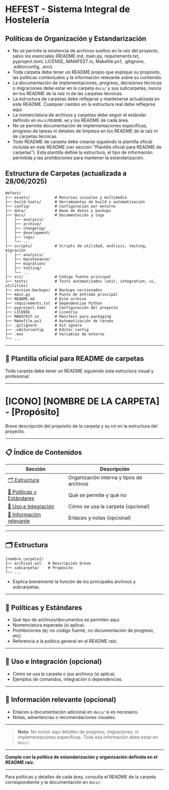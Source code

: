 # HEFEST - Sistema Integral de Hostelería

## Políticas de Organización y Estandarización

- No se permite la existencia de archivos sueltos en la raíz del proyecto, salvo los esenciales (README.md, main.py, requirements.txt, pyproject.toml, LICENSE, MANIFEST.in, Makefile.ps1, .gitignore, .editorconfig, .env).
- Toda carpeta debe tener un README propio que explique su propósito, las políticas contextuales y la información relevante sobre su contenido.
- La documentación de implementaciones, progreso, decisiones técnicas o migraciones debe estar en la carpeta `docs/` y sus subcarpetas, nunca en los README de la raíz ni de las carpetas técnicas.
- La estructura de carpetas debe reflejarse y mantenerse actualizada en este README. Cualquier cambio en la estructura real debe reflejarse aquí.
- La nomenclatura de archivos y carpetas debe seguir el estándar definido en `docs/README.md` y los README de cada área.
- No se permite documentación de implementaciones específicas, progreso de tareas ni detalles de limpieza en los README de la raíz ni de carpetas técnicas.
- Todo README de carpeta debe crearse siguiendo la plantilla oficial incluida en este README (ver sección "Plantilla oficial para README de carpetas"). Esta plantilla define la estructura, el tipo de información permitida y las prohibiciones para mantener la estandarización.

## Estructura de Carpetas (actualizada a 28/06/2025)

```
Hefest/
├── assets/           # Recursos visuales y multimedia
├── build-tools/      # Herramientas de build y automatización
├── config/           # Configuración por entorno
├── data/             # Base de datos y backups
├── docs/             # Documentación y logs
│   ├── analysis/
│   ├── archive/
│   ├── changelog/
│   ├── development/
│   ├── logs/
│   └── ...
├── scripts/          # Scripts de utilidad, análisis, testing, migración
│   ├── analysis/
│   ├── maintenance/
│   ├── migration/
│   ├── testing/
│   └── ...
├── src/              # Código fuente principal
├── tests/            # Tests automatizados (unit, integration, ui, utilities)
├── version-backups/  # Backups versionados
├── main.py           # Punto de entrada principal
├── README.md         # Este archivo
├── requirements.txt  # Dependencias Python
├── pyproject.toml    # Configuración del proyecto
├── LICENSE           # Licencia
├── MANIFEST.in       # Manifest para packaging
├── Makefile.ps1      # Automatización de tareas
├── .gitignore        # Git ignore
├── .editorconfig     # Editor config
├── .env              # Variables de entorno
└── ...
```

---

## 📑 Plantilla oficial para README de carpetas

Toda carpeta debe tener un README siguiendo esta estructura visual y profesional:

---

# [ICONO] [NOMBRE DE LA CARPETA] - [Propósito]

Breve descripción del propósito de la carpeta y su rol en la estructura del proyecto.

---

## 📋 Índice de Contenidos

| Sección                                             | Descripción                              |
| --------------------------------------------------- | ---------------------------------------- |
| [🗂️ Estructura](#estructura)                         | Organización interna y tipos de archivos |
| [📁 Políticas y Estándares](#políticas-y-estándares) | Qué se permite y qué no                  |
| [🚀 Uso e Integración](#uso-e-integración)           | Cómo se usa la carpeta (opcional)        |
| [📖 Información relevante](#información-relevante)   | Enlaces y notas (opcional)               |

---

## 🗂️ Estructura

```
[nombre_carpeta]/
├── archivo1.ext   # Descripción breve
├── subcarpeta/    # Propósito
└── ...
```

- Explica brevemente la función de los principales archivos y subcarpetas.

---

## 📁 Políticas y Estándares

- Qué tipo de archivos/documentos se permiten aquí.
- Nomenclatura esperada (si aplica).
- Prohibiciones (ej: no código fuente, no documentación de progreso, etc).
- Referencia a la política general en el README raíz.

---

## 🚀 Uso e Integración (opcional)

- Cómo se usa la carpeta o sus archivos (si aplica).
- Ejemplos de comandos, integración o dependencias.

---

## 📖 Información relevante (opcional)

- Enlaces a documentación adicional en `docs/` si es necesario.
- Notas, advertencias o recomendaciones visuales.

---

> **Nota:** No incluir aquí detalles de progreso, migraciones, ni implementaciones específicas. Toda esa información debe estar en `docs/`.

---

**Cumple con la política de estandarización y organización definida en el README raíz.**

---

Para políticas y detalles de cada área, consulta el README de la carpeta correspondiente y la documentación en `docs/`.
